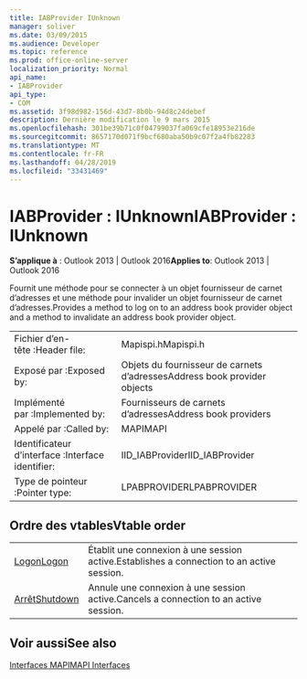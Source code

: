 ```yaml
---
title: IABProvider IUnknown
manager: soliver
ms.date: 03/09/2015
ms.audience: Developer
ms.topic: reference
ms.prod: office-online-server
localization_priority: Normal
api_name:
- IABProvider
api_type:
- COM
ms.assetid: 3f98d982-156d-43d7-8b0b-94d8c24debef
description: Dernière modification le 9 mars 2015
ms.openlocfilehash: 301be39b71c0f04799037fa069cfe18953e216de
ms.sourcegitcommit: 8657170d071f9bcf680aba50b9c07f2a4fb82283
ms.translationtype: MT
ms.contentlocale: fr-FR
ms.lasthandoff: 04/28/2019
ms.locfileid: "33431469"
---
```

# <a name="iabprovider--iunknown"></a><span data-ttu-id="df0f0-103">IABProvider : IUnknown</span><span class="sxs-lookup"><span data-stu-id="df0f0-103">IABProvider : IUnknown</span></span>

  
  
<span data-ttu-id="df0f0-104">**S’applique à** : Outlook 2013 | Outlook 2016</span><span class="sxs-lookup"><span data-stu-id="df0f0-104">**Applies to**: Outlook 2013 | Outlook 2016</span></span> 
  
<span data-ttu-id="df0f0-105">Fournit une méthode pour se connecter à un objet fournisseur de carnet d’adresses et une méthode pour invalider un objet fournisseur de carnet d’adresses.</span><span class="sxs-lookup"><span data-stu-id="df0f0-105">Provides a method to log on to an address book provider object and a method to invalidate an address book provider object.</span></span>
  
|||
|:-----|:-----|
|<span data-ttu-id="df0f0-106">Fichier d’en-tête :</span><span class="sxs-lookup"><span data-stu-id="df0f0-106">Header file:</span></span>  <br/> |<span data-ttu-id="df0f0-107">Mapispi.h</span><span class="sxs-lookup"><span data-stu-id="df0f0-107">Mapispi.h</span></span>  <br/> |
|<span data-ttu-id="df0f0-108">Exposé par :</span><span class="sxs-lookup"><span data-stu-id="df0f0-108">Exposed by:</span></span>  <br/> |<span data-ttu-id="df0f0-109">Objets du fournisseur de carnets d’adresses</span><span class="sxs-lookup"><span data-stu-id="df0f0-109">Address book provider objects</span></span>  <br/> |
|<span data-ttu-id="df0f0-110">Implémenté par :</span><span class="sxs-lookup"><span data-stu-id="df0f0-110">Implemented by:</span></span>  <br/> |<span data-ttu-id="df0f0-111">Fournisseurs de carnets d’adresses</span><span class="sxs-lookup"><span data-stu-id="df0f0-111">Address book providers</span></span>  <br/> |
|<span data-ttu-id="df0f0-112">Appelé par :</span><span class="sxs-lookup"><span data-stu-id="df0f0-112">Called by:</span></span>  <br/> |<span data-ttu-id="df0f0-113">MAPI</span><span class="sxs-lookup"><span data-stu-id="df0f0-113">MAPI</span></span>  <br/> |
|<span data-ttu-id="df0f0-114">Identificateur d’interface :</span><span class="sxs-lookup"><span data-stu-id="df0f0-114">Interface identifier:</span></span>  <br/> |<span data-ttu-id="df0f0-115">IID_IABProvider</span><span class="sxs-lookup"><span data-stu-id="df0f0-115">IID_IABProvider</span></span>  <br/> |
|<span data-ttu-id="df0f0-116">Type de pointeur :</span><span class="sxs-lookup"><span data-stu-id="df0f0-116">Pointer type:</span></span>  <br/> |<span data-ttu-id="df0f0-117">LPABPROVIDER</span><span class="sxs-lookup"><span data-stu-id="df0f0-117">LPABPROVIDER</span></span>  <br/> |
   
## <a name="vtable-order"></a><span data-ttu-id="df0f0-118">Ordre des vtables</span><span class="sxs-lookup"><span data-stu-id="df0f0-118">Vtable order</span></span>

|||
|:-----|:-----|
|[<span data-ttu-id="df0f0-119">Logon</span><span class="sxs-lookup"><span data-stu-id="df0f0-119">Logon</span></span>](iabprovider-logon.md) <br/> |<span data-ttu-id="df0f0-120">Établit une connexion à une session active.</span><span class="sxs-lookup"><span data-stu-id="df0f0-120">Establishes a connection to an active session.</span></span>  <br/> |
|[<span data-ttu-id="df0f0-121">Arrêt</span><span class="sxs-lookup"><span data-stu-id="df0f0-121">Shutdown</span></span>](iabprovider-shutdown.md) <br/> |<span data-ttu-id="df0f0-122">Annule une connexion à une session active.</span><span class="sxs-lookup"><span data-stu-id="df0f0-122">Cancels a connection to an active session.</span></span>  <br/> |
   
## <a name="see-also"></a><span data-ttu-id="df0f0-123">Voir aussi</span><span class="sxs-lookup"><span data-stu-id="df0f0-123">See also</span></span>



[<span data-ttu-id="df0f0-124">Interfaces MAPI</span><span class="sxs-lookup"><span data-stu-id="df0f0-124">MAPI Interfaces</span></span>](mapi-interfaces.md)

